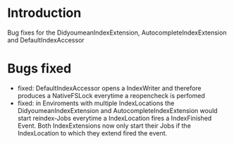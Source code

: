# Introduction #
Bug fixes for the DidyoumeanIndexExtension, AutocompleteIndexExtension and DefaultIndexAccessor

# Bugs fixed #
  * fixed: DefaultIndexAccessor opens a IndexWriter and therefore produces a NativeFSLock everytime a reopencheck is perfomed
  * fixed: in Enviroments with multiple IndexLocations the DidyoumeanIndexExtension and AutocompleteIndexExtension would start reindex-Jobs everytime a IndexLocation fires a IndexFinished Event. Both IndexExtensions now only start their Jobs if the IndexLocation to which they extend fired the event.